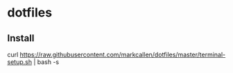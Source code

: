 # dotfiles

## Install

curl https://raw.githubusercontent.com/markcallen/dotfiles/master/terminal-setup.sh | bash -s 
